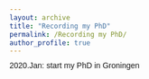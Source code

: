 ```yaml
---
layout: archive
title: "Recording my PhD"
permalink: /Recording my PhD/
author_profile: true
---
```



<span style="font-size: 14px; font-family: 'Arial', sans-serif; line-height: 0.7;">2020.Jan: start my PhD in Groningen</span><br>

